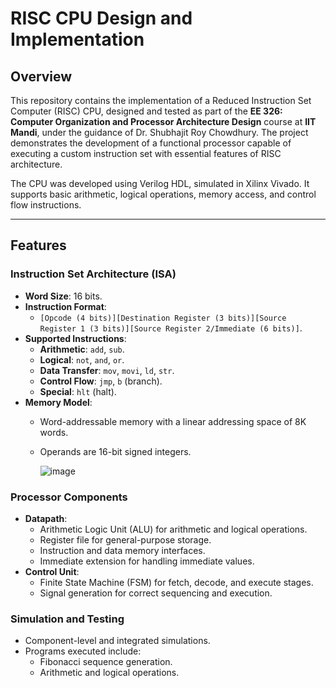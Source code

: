 # RISC CPU Design and Implementation

## Overview

This repository contains the implementation of a Reduced Instruction Set Computer (RISC) CPU, designed and tested as part of the **EE 326: Computer Organization and Processor Architecture Design** course at **IIT Mandi**, under the guidance of Dr. Shubhajit Roy Chowdhury. The project demonstrates the development of a functional processor capable of executing a custom instruction set with essential features of RISC architecture.

The CPU was developed using Verilog HDL, simulated in Xilinx Vivado. It supports basic arithmetic, logical operations, memory access, and control flow instructions.

---

## Features

### Instruction Set Architecture (ISA)
- **Word Size**: 16 bits.
- **Instruction Format**:
  - `[Opcode (4 bits)][Destination Register (3 bits)][Source Register 1 (3 bits)][Source Register 2/Immediate (6 bits)]`.
- **Supported Instructions**:
  - **Arithmetic**: `add`, `sub`.
  - **Logical**: `not`, `and`, `or`.
  - **Data Transfer**: `mov`, `movi`, `ld`, `str`.
  - **Control Flow**: `jmp`, `b` (branch).
  - **Special**: `hlt` (halt).
- **Memory Model**:
  - Word-addressable memory with a linear addressing space of 8K words.
  - Operands are 16-bit signed integers.
 
    ![image](https://github.com/user-attachments/assets/1ac1f39f-dec6-4889-8e22-8be2d48fba4d)


### Processor Components
- **Datapath**:
  - Arithmetic Logic Unit (ALU) for arithmetic and logical operations.
  - Register file for general-purpose storage.
  - Instruction and data memory interfaces.
  - Immediate extension for handling immediate values.
- **Control Unit**:
  - Finite State Machine (FSM) for fetch, decode, and execute stages.
  - Signal generation for correct sequencing and execution.

### Simulation and Testing
- Component-level and integrated simulations.
- Programs executed include:
  - Fibonacci sequence generation.
  - Arithmetic and logical operations.

